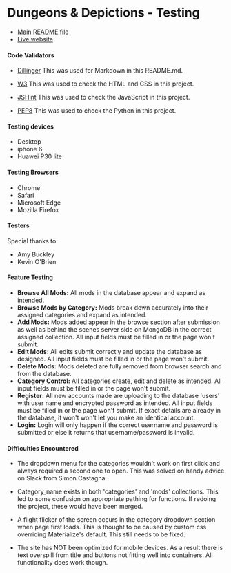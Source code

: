 # Dungeons & Depictions - Testing

  - [Main README file](Readme.md)
  - [Live website](https://dungeons-and-depictions.herokuapp.com/)


#### Code Validators
- [Dillinger](https://dillinger.io/)
This was used for Markdown in this README.md.
 
- [W3](http://validator.w3.org/)
This was used to check the HTML and CSS in this project.
 
- [JSHint](https://jshint.com/)
This was used to check the JavaScript in this project.

- [PEP8](http://pep8online.com/)
This was used to check the Python in this project.
 
#### Testing devices
- Desktop 
- iphone 6
- Huawei P30 lite
 
#### Testing Browsers
- Chrome 
- Safari
- Microsoft Edge
- Mozilla Firefox
 
#### Testers
Special thanks to:
- Amy Buckley
- Kevin O'Brien

#### Feature Testing
- **Browse All Mods:** All mods in the database appear and expand as intended.
- **Browse Mods by Category:** Mods break down accurately into their assigned categories and expand as intended.
- **Add Mods:** Mods added appear in the browse section after submission as well as behind the scenes server side on MongoDB in the correct assigned collection. All input fields must be filled in or the page won't submit.
- **Edit Mods:** All edits submit correctly and update the database as designed. All input fields must be filled in or the page won't submit.
- **Delete Mods:** Mods deleted are fully removed from browser search and from the database.
- **Category Control:** All categories create, edit and delete as intended. All input fields must be filled in or the page won't submit.
- **Register:** All new accounts made are uploading to the database 'users' with user name and encrypted password as intended. All input fields must be filled in or the page won't submit. If exact details are already in the database, it won't won't let you make an identical account.
- **Login:** Login will only happen if the correct username and password is submitted or else it returns that username/password is invalid.
 
#### Difficulties Encountered
- The dropdown menu for the categories wouldn't work on first click and always required a second one to open. This was solved on handy advice on Slack from Simon Castagna.
 
- Category_name exists in both 'categories' and 'mods' collections. This led to some confusion on appropriate pathing for functions. If redoing the project, these would have been merged.
 
- A flight flicker of the screen occurs in the category dropdown section when page first loads. This is thought to be caused by custom css overriding Materialize's default. This still needs to be fixed.
 
- The site has NOT been optimized for mobile devices. As a result there is text overspill from title and buttons not fitting well into containers. All functionality does work though.